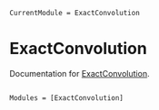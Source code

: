 ```@meta
CurrentModule = ExactConvolution
```

# ExactConvolution

Documentation for [ExactConvolution](https://github.com/kessido/ExactConvolution.jl).

```@index
```

```@autodocs
Modules = [ExactConvolution]
```
